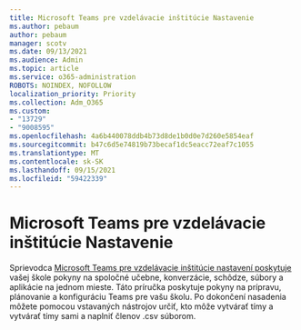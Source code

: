 ```yaml
---
title: Microsoft Teams pre vzdelávacie inštitúcie Nastavenie
ms.author: pebaum
author: pebaum
manager: scotv
ms.date: 09/13/2021
ms.audience: Admin
ms.topic: article
ms.service: o365-administration
ROBOTS: NOINDEX, NOFOLLOW
localization_priority: Priority
ms.collection: Adm_O365
ms.custom:
- "13729"
- "9008595"
ms.openlocfilehash: 4a6b440078ddb4b73d8de1b0d0e7d260e5854eaf
ms.sourcegitcommit: b47c6d5e74819b73becaf1dc5eacc72eaf7c1055
ms.translationtype: MT
ms.contentlocale: sk-SK
ms.lasthandoff: 09/15/2021
ms.locfileid: "59422339"
---
```

# <a name="microsoft-teams-for-education-setup"></a>Microsoft Teams pre vzdelávacie inštitúcie Nastavenie

Sprievodca [Microsoft Teams pre vzdelávacie inštitúcie nastavení poskytuje](https://admin.microsoft.com/AdminPortal/Home?#/modernonboarding/msteamsedu) vašej škole pokyny na spoločné učebne, konverzácie, schôdze, súbory a aplikácie na jednom mieste. Táto príručka poskytuje pokyny na prípravu, plánovanie a konfiguráciu Teams pre vašu školu. Po dokončení nasadenia môžete pomocou vstavaných nástrojov určiť, kto môže vytvárať tímy a vytvárať tímy sami a naplniť členov .csv súborom. 

